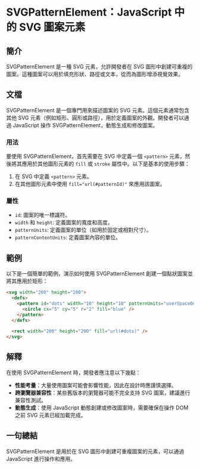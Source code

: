 <!--
Meta Description: # SVGPatternElement：JavaScript 中的 SVG 圖案元素 ## 簡介 SVGPatternElement 是一種 SVG 元素，允許開發者在 SVG 圖形中創建可重複的圖案。這種圖案可以用於填充形狀、路徑或文本，從而為圖形增添視覺效果。 ## 文檔 SVGPatternE...
Meta Keywords: svg, svgpatternelement, javascript, pattern, fill
-->

# SVGPatternElement：JavaScript 中的 SVG 圖案元素

## 簡介
SVGPatternElement 是一種 SVG 元素，允許開發者在 SVG 圖形中創建可重複的圖案。這種圖案可以用於填充形狀、路徑或文本，從而為圖形增添視覺效果。

## 文檔
SVGPatternElement 是一個專門用來描述圖案的 SVG 元素。這個元素通常包含其他 SVG 元素（例如矩形、圓形或路徑），用於定義圖案的外觀。開發者可以通過 JavaScript 操作 SVGPatternElement，動態生成和修改圖案。

### 用法
要使用 SVGPatternElement，首先需要在 SVG 中定義一個 `<pattern>` 元素，然後將其應用於其他圖形元素的 `fill` 或 `stroke` 屬性中。以下是基本的使用步驟：

1. 在 SVG 中定義 `<pattern>` 元素。
2. 在其他圖形元素中使用 `fill="url(#patternId)"` 來應用該圖案。

### 屬性
- `id`: 圖案的唯一標識符。
- `width` 和 `height`: 定義圖案的寬度和高度。
- `patternUnits`: 定義圖案的單位（如用於固定或相對尺寸）。
- `patternContentUnits`: 定義圖案內容的單位。

## 範例
以下是一個簡單的範例，演示如何使用 SVGPatternElement 創建一個點狀圖案並將其應用於矩形：

```html
<svg width="200" height="200">
  <defs>
    <pattern id="dots" width="10" height="10" patternUnits="userSpaceOnUse">
      <circle cx="5" cy="5" r="2" fill="blue" />
    </pattern>
  </defs>
  
  <rect width="200" height="200" fill="url(#dots)" />
</svg>
```

## 解釋
在使用 SVGPatternElement 時，開發者應注意以下幾點：

- **性能考量**：大量使用圖案可能會影響性能，因此在設計時應謹慎選擇。
- **跨瀏覽器兼容性**：某些舊版本的瀏覽器可能不完全支持 SVG 圖案，建議進行兼容性測試。
- **動態生成**：使用 JavaScript 動態創建或修改圖案時，需要確保在操作 DOM 之前 SVG 元素已經加載完成。

## 一句總結
SVGPatternElement 是用於在 SVG 圖形中創建可重複圖案的元素，可以通過 JavaScript 進行操作和應用。
